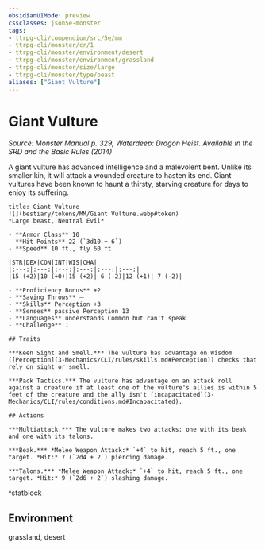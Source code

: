 ```yaml
---
obsidianUIMode: preview
cssclasses: json5e-monster
tags:
- ttrpg-cli/compendium/src/5e/mm
- ttrpg-cli/monster/cr/1
- ttrpg-cli/monster/environment/desert
- ttrpg-cli/monster/environment/grassland
- ttrpg-cli/monster/size/large
- ttrpg-cli/monster/type/beast
aliases: ["Giant Vulture"]
---
```

# Giant Vulture
*Source: Monster Manual p. 329, Waterdeep: Dragon Heist. Available in the <span title='Systems Reference Document (5.1)'>SRD</span> and the Basic Rules (2014)*  

A giant vulture has advanced intelligence and a malevolent bent. Unlike its smaller kin, it will attack a wounded creature to hasten its end. Giant vultures have been known to haunt a thirsty, starving creature for days to enjoy its suffering.

```ad-statblock
title: Giant Vulture
![](bestiary/tokens/MM/Giant Vulture.webp#token)
*Large beast, Neutral Evil*

- **Armor Class** 10
- **Hit Points** 22 (`3d10 + 6`)
- **Speed** 10 ft., fly 60 ft.

|STR|DEX|CON|INT|WIS|CHA|
|:---:|:---:|:---:|:---:|:---:|:---:|
|15 (+2)|10 (+0)|15 (+2)| 6 (-2)|12 (+1)| 7 (-2)|

- **Proficiency Bonus** +2
- **Saving Throws** ⏤
- **Skills** Perception +3
- **Senses** passive Perception 13
- **Languages** understands Common but can't speak
- **Challenge** 1

## Traits

***Keen Sight and Smell.*** The vulture has advantage on Wisdom ([Perception](3-Mechanics/CLI/rules/skills.md#Perception)) checks that rely on sight or smell.

***Pack Tactics.*** The vulture has advantage on an attack roll against a creature if at least one of the vulture's allies is within 5 feet of the creature and the ally isn't [incapacitated](3-Mechanics/CLI/rules/conditions.md#Incapacitated).

## Actions

***Multiattack.*** The vulture makes two attacks: one with its beak and one with its talons.

***Beak.*** *Melee Weapon Attack:* `+4` to hit, reach 5 ft., one target. *Hit:* 7 (`2d4 + 2`) piercing damage.

***Talons.*** *Melee Weapon Attack:* `+4` to hit, reach 5 ft., one target. *Hit:* 9 (`2d6 + 2`) slashing damage.
```
^statblock

## Environment

grassland, desert